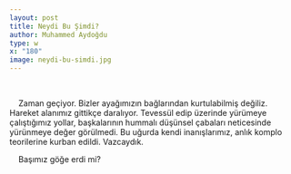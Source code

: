 ```yaml
---
layout: post
title: Neydi Bu Şimdi?
author: Muhammed Aydoğdu
type: w
x: "180"
image: neydi-bu-simdi.jpg
---
```

<br/>

&nbsp;&nbsp;&nbsp;&nbsp;Zaman geçiyor. Bizler ayağımızın bağlarından kurtulabilmiş değiliz. Hareket alanımız gittikçe daralıyor. Tevessül edip üzerinde yürümeye çalıştığımız yollar, başkalarının hummalı düşünsel çabaları neticesinde yürünmeye değer görülmedi. Bu uğurda kendi inanışlarımız, anlık komplo teorilerine kurban edildi. Vazcaydık. 

&nbsp;&nbsp;&nbsp;&nbsp;Başımız göğe erdi mi?
